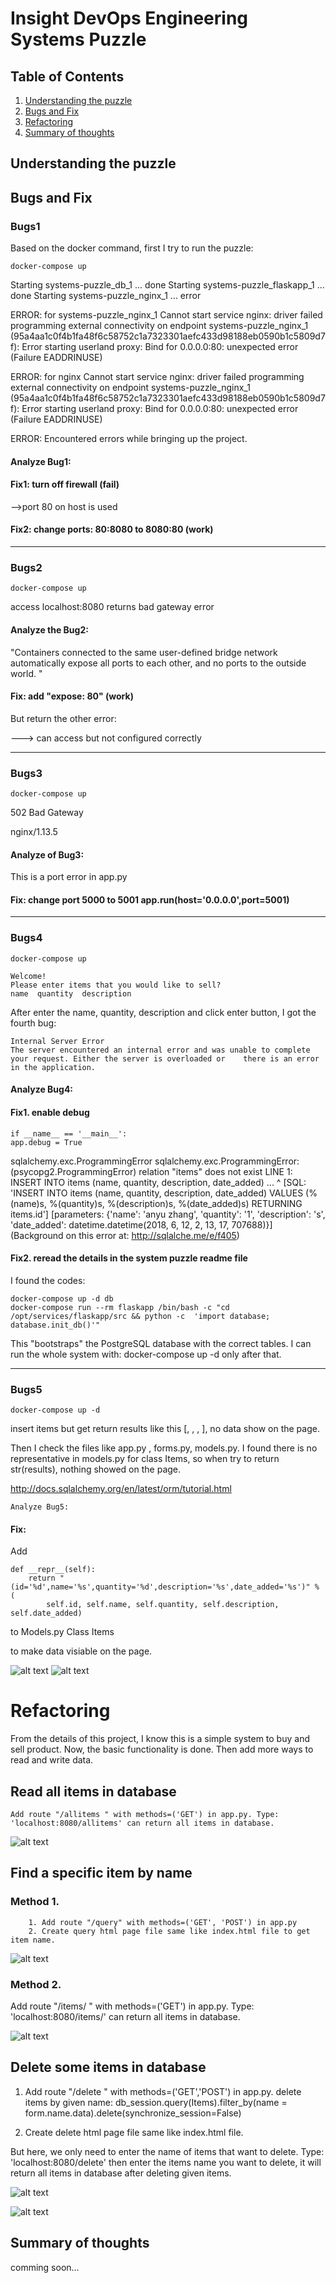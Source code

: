 # Insight DevOps Engineering Systems Puzzle

## Table of Contents
1. [Understanding the puzzle](README.md#understanding-the-puzzle)
2. [Bugs and Fix](README.md#bugs-and-fix)
3. [Refactoring](README.md#refactoring)
4. [Summary of thoughts](README.md#summary-of-thoughts)

## Understanding the puzzle

## Bugs and Fix

### Bugs1

Based on the docker command, first I try to run the puzzle: 

    docker-compose up


Starting systems-puzzle_db_1 ... done
Starting systems-puzzle_flaskapp_1 ... done
Starting systems-puzzle_nginx_1    ... error

ERROR: for systems-puzzle_nginx_1  Cannot start service nginx: driver failed programming external connectivity on endpoint systems-puzzle_nginx_1 (95a4aa1c0f4b1fa48f6c58752c1a7323301aefc433d98188eb0590b1c5809d7f): Error starting userland proxy: Bind for 0.0.0.0:80: unexpected error (Failure EADDRINUSE)

ERROR: for nginx  Cannot start service nginx: driver failed programming external connectivity on endpoint systems-puzzle_nginx_1 (95a4aa1c0f4b1fa48f6c58752c1a7323301aefc433d98188eb0590b1c5809d7f): Error starting userland proxy: Bind for 0.0.0.0:80: unexpected error (Failure EADDRINUSE)

ERROR: Encountered errors while bringing up the project.

#### Analyze Bug1:







#### Fix1: turn off firewall (fail)




-->port 80 on host is used

#### Fix2: change ports: 80:8080 to 8080:80 (work)


----------------------------------------
### Bugs2

    docker-compose up
        
access localhost:8080 returns bad gateway error

#### Analyze the Bug2:
    
"Containers connected to the same user-defined bridge network automatically expose all ports to each other, and no ports to the outside world. "

#### Fix: add "expose: 80" (work)

But return the other error:

---> can access but not configured correctly

----------------------------------------

### Bugs3

    docker-compose up

502 Bad Gateway

nginx/1.13.5

#### Analyze of Bug3: 

This is a port error in app.py
#### Fix: change port 5000 to 5001 app.run(host='0.0.0.0',port=5001)

-------------------------------------------------------------
### Bugs4

    docker-compose up

    Welcome!
    Please enter items that you would like to sell?
    name  quantity  description  

After enter the name, quantity, description and click enter button, I got the fourth bug:

    Internal Server Error
    The server encountered an internal error and was unable to complete your request. Either the server is overloaded or    there is an error in the application.

#### Analyze Bug4:


#### Fix1. enable debug 

    if __name__ == '__main__':
    app.debug = True


sqlalchemy.exc.ProgrammingError
sqlalchemy.exc.ProgrammingError: (psycopg2.ProgrammingError) relation "items" does not exist
LINE 1: INSERT INTO items (name, quantity, description, date_added) ...
                    ^
 [SQL: 'INSERT INTO items (name, quantity, description, date_added) VALUES (%(name)s, %(quantity)s, %(description)s, %(date_added)s) RETURNING items.id'] [parameters: {'name': 'anyu zhang', 'quantity': '1', 'description': 's', 'date_added': datetime.datetime(2018, 6, 12, 2, 13, 17, 707688)}] (Background on this error at: http://sqlalche.me/e/f405)


#### Fix2. reread the details in the system puzzle readme file

I found the codes:

    docker-compose up -d db
    docker-compose run --rm flaskapp /bin/bash -c "cd /opt/services/flaskapp/src && python -c  'import database; database.init_db()'"

This "bootstraps" the PostgreSQL database with the correct tables. I can run the whole system with:
docker-compose up -d only after that.


-----------------------------------------------------------------
### Bugs5

    docker-compose up -d

insert items but get return results like this  [, , , ], no data show on the page.

Then I check the files like app.py , forms.py, models.py.
I found there is no representative in models.py for class Items, so when try to return str(results), nothing showed on the page.

http://docs.sqlalchemy.org/en/latest/orm/tutorial.html

    Analyze Bug5:
    

#### Fix: 
Add

    def __repr__(self):
    	return "(id='%d',name='%s',quantity='%d',description='%s',date_added='%s')" % (
    		self.id, self.name, self.quantity, self.description, self.date_added)
to Models.py Class Items

to make data visiable on the page.

![alt text](https://github.com/anyuz/anyuzhangpuzzle/blob/master/Screen%20Shot%202018-06-13%20at%2011.48.25%20AM.png)
![alt text](https://github.com/anyuz/anyuzhangpuzzle/blob/master/Screen%20Shot%202018-06-13%20at%2011.48.32%20AM.png)




# Refactoring
From the details of this project, I know this is a simple system to buy and sell product.
Now, the basic functionality is done. 
Then add more ways to read and write data.
## Read all items in database

    Add route "/allitems " with methods=('GET') in app.py. Type: 'localhost:8080/allitems' can return all items in database.
![alt text](https://github.com/anyuz/anyuzhangpuzzle/blob/master/Screen%20Shot%202018-06-13%20at%2011.48.47%20AM.png)


## Find a specific item by name

 ### Method 1. 
        1. Add route "/query" with methods=('GET', 'POST') in app.py 
        2. Create query html page file same like index.html file to get item name.

![alt text](https://github.com/anyuz/anyuzhangpuzzle/blob/master/Screen%20Shot%202018-06-13%20at%2011.52.37%20PM.png)

### Method 2.
Add route "/items/<item name> " with methods=('GET') in app.py. Type: 'localhost:8080/items/<item name>' can return all items in database.

![alt text](https://github.com/anyuz/anyuzhangpuzzle/blob/master/Screen%20Shot%202018-06-13%20at%2011.51.47%20AM.png)


## Delete some items in database

1. Add route "/delete " with methods=('GET','POST') in app.py. 
delete items by given name: db_session.query(Items).filter_by(name = form.name.data).delete(synchronize_session=False)

2. Create delete html page file same like index.html file.

But here, we only need to enter the name of items that want to delete. Type: 'localhost:8080/delete' then enter the items name you want to delete, it will return all items in database after deleting given items.

![alt text](https://github.com/anyuz/anyuzhangpuzzle/blob/master/Screen%20Shot%202018-06-13%20at%2011.49.10%20AM.png)

![alt text](https://github.com/anyuz/anyuzhangpuzzle/blob/master/Screen%20Shot%202018-06-13%20at%2011.49.19%20AM.png)



## Summary of thoughts
comming soon...
